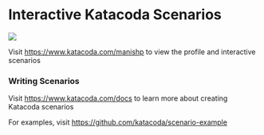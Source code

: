 # Interactive Katacoda Scenarios

[![](http://shields.katacoda.com/katacoda/manishp/count.svg)](https://www.katacoda.com/manishp "Get your profile on Katacoda.com")

Visit https://www.katacoda.com/manishp to view the profile and interactive scenarios

### Writing Scenarios
Visit https://www.katacoda.com/docs to learn more about creating Katacoda scenarios

For examples, visit https://github.com/katacoda/scenario-example
